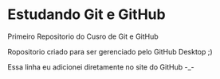 # Estudando Git e GitHub
 Primeiro Repositorio do Cusro de Git e GitHub

 Ropositorio criado para ser gerenciado pelo GitHub Desktop ;)
 
 Essa linha eu adicionei diretamente no site do GitHub  -_-
